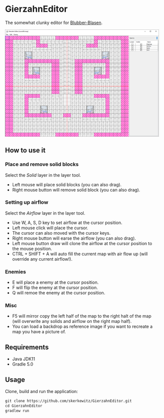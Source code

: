 # GierzahnEditor
The somewhat clunky editor for [Blubber-Blasen](https://github.com/skerkewitz/blubber-blasen).

![Screenshot of GierzahnEditor](https://raw.githubusercontent.com/skerkewitz/GierzahnEditor/master/doc/GierzahnEditor.png)

## How to use it

### Place and remove solid blocks
Select the *Solid* layer in the layer tool.
* Left mouse will place solid blocks (you can also drag).
* Right mouse button will remove solid block (you can also drag).

### Setting up airflow
Select the *Airflow* layer in the layer tool.
* Use W, A, S, D key to set airflow at the cursor position.
* Left mouse click will place the cursor.
* The cursor can also moved with the cursor keys.
* Right mouse button will earse the airflow (you can also drag).
* Left mouse button draw will clone the airflow at the cursor position to the mouse position.
* CTRL + SHIFT + A will auto fill the current map with air flow up (will override any current airflow!).

### Enemies
* E will place a enemy at the cursor position.
* F will flip the enemy at the cursor position.
* Q will remoe the enemy at the cursor position.

### Misc
* F5 will mirror copy the left half of the map to the right halt of the map (will overwrite any solids and airflow on the right map half).
* You can load a backdrop as reference image if you want to recreate a map you have a picture of.

## Requirements
* Java JDK11
* Gradle 5.0

## Usage
Clone, build and run the application:
```
git clone https://github.com/skerkewitz/GierzahnEditor.git
cd GierzahnEditor
gradlew run
```

